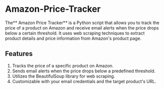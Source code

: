# Amazon-Price-Tracker

The** Amazon Price Tracker** is a Python script that allows you to track the price of a product on Amazon and receive email alerts when the price drops below a certain threshold. It uses web scraping techniques to extract product details and price information from Amazon's product page.

## Features

1. Tracks the price of a specific product on Amazon.
2. Sends email alerts when the price drops below a predefined threshold.
3. Utilizes the BeautifulSoup library for web scraping.
4. Customizable with your email credentials and the target product's URL.
